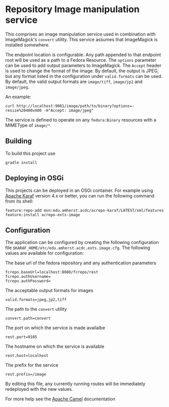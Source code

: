 Repository Image manipulation service
=====================================

This comprises an image manipulation service used in combination with ImageMagick's `convert` utility.
This service assumes that ImageMagick is installed somewhere.

The endpoint location is configurable. Any path appended to that endpoint root will be used
as a path to a Fedora Resource. The `options` parameter can be used to add output parameters
to ImageMagick. The `Accept` header is used to change the format of the image. By default,
the output is JPEG, but any format listed in the configuration under `valid.formats` can be used.
By default, the valid output formats are `image/tiff`, `image/jp2` and `image/jpeg`.

An example:

    curl http://localhost:9081/image/path/to/binary?options=-resize%20400x400 -H"Accept: image/jpeg"

The service is defined to operate on any `fedora:Binary` resources with a MIMEType of `image/*`.

Building
--------

To build this project use

    gradle install

Deploying in OSGi
-----------------

This projects can be deployed in an OSGi container. For example using
[Apache Karaf](http://karaf.apache.org) version 4.x or better, you can run the following
command from its shell:

    feature:repo-add mvn:edu.amherst.acdc/acrepo-karaf/LATEST/xml/features
    feature:install acrepo-exts-image

Configuration
-------------

The application can be configured by creating the following configuration
file `$KARAF_HOME/etc/edu.amherst.acdc.exts.image.cfg`. The following values
are available for configuration:

The base url of the fedora repository and any authentication parameters

    fcrepo.baseUrl=localhost:8080/fcrepo/rest
    fcrepo.authUsername=
    fcrepo.authPassword=

The acceptable output formats for images

    valid.formats=jpeg,jp2,tiff

The path to the `convert` utility

    convert.path=convert

The port on which the service is made availalbe

    rest.port=9105

The hostname on which the service is available

    rest.host=localhost

The prefix for the service

    rest.prefix=/image

By editing this file, any currently running routes will be immediately redeployed
with the new values.

For more help see the [Apache Camel](http://camel.apache.org) documentation

